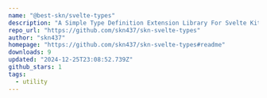 ```yaml
---
name: "@best-skn/svelte-types"
description: "A Simple Type Definition Extension Library For Svelte Kit (Svelte 5)"
repo_url: "https://github.com/skn437/skn-svelte-types"
author: "skn437"
homepage: "https://github.com/skn437/skn-svelte-types#readme"
downloads: 9
updated: "2024-12-25T23:08:52.739Z"
github_stars: 1
tags: 
  - utility
---
```

